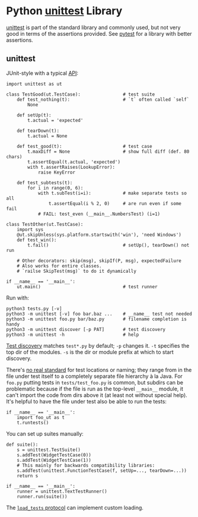 Python [unittest] Library
=========================

[unittest] is part of the standard library and commonly used, but not
very good in terms of the assertions provided. See [pytest](pytest.md)
for a library with better assertions.


unittest
--------

JUnit-style with a typical [API][ut-api]:

    import unittest as ut

    class TestGood(ut.TestCase):                # test suite
        def test_nothing(t):                    # `t` often called `self`
            None

        def setUp(t):
            t.actual = 'expected'

        def tearDown(t):
            t.actual = None

        def test_good(t):                       # test case
            t.maxDiff = None                    # show full diff (def. 80 chars)
            t.assertEqual(t.actual, 'expected')
            with t.assertRaises(LookupError):
                raise KeyError

        def test_subtests(t):
            for i in range(0, 6):
                with t.subTest(i=i):            # make separate tests so all
                    t.assertEqual(i % 2, 0)     # are run even if some fail
                # FAIL: test_even (__main__.NumbersTest) (i=1)

    class TestOther(ut.TestCase):
        import sys
        @ut.skipUnless(sys.platform.startswith('win'), 'need Windows')
        def test_win():
            t.fail()                            # setUp(), tearDown() not run

        # Other decorators: skip(msg), skipIf(P, msg), expectedFailure
        # Also works for entire classes.
        # `railse SkipTest(msg)` to do it dynamically

    if __name__ == '__main__':
        ut.main()                               # test runner

Run with:

    python3 tests.py [-v]
    python3 -m unittest [-v] foo bar.baz ...    # __name__ test not needed
    python3 -m unittest foo.py bar/baz.py       # filename completion is handy
    python3 -m unittest discover [-p PAT]       # test discovery
    python3 -m unittest -h                      # help

[Test discovery][ut-disc] matches `test*.py` by default; `-p` changes
it. `-t` specifies the top dir of the modules. `-s` is the dir or
module prefix at which to start discovery.

There's [no real standard][so-where] for test locations or naming;
they range from in the file under test itself to a completely separate
file hierarchy à la Java. For `foo.py` putting tests in
`tests/test_foo.py` is common, but subdirs can be problematic because
if the file is run as the top-level `__main__` module, it can't import
the code from dirs above it (at least not without special help). It's
helpful to have the file under test also be able to run the tests:

    if __name__ == '__main__':
        import foo_ut as t
        t.runtests()

You can set up suites manually:

    def suite():
        s = unittest.TestSuite()
        s.addTest(WidgetTestCase(0))
        s.addTest(WidgetTestCase(1))
        # This mainly for backwards compatibility libraries:
        s.addTest(unittest.FunctionTestCase(f, setUp=..., tearDown=...))
        return s

    if __name__ == '__main__':
        runner = unittest.TextTestRunner()
        runner.run(suite())

The [`load_tests` protocol][ut-load] can implement custom loading.



[unittest]: https://docs.python.org/3/library/unittest.html
[ut-api]: https://docs.python.org/3.6/library/unittest.html#classes-and-functions
[ut-disc]: https://docs.python.org/3/library/unittest.html#test-discovery
[so-where]: https://stackoverflow.com/q/61151/107294
[ut-load]: https://docs.python.org/3/library/unittest.html#load-tests-protocol
